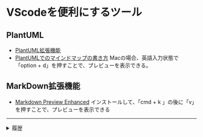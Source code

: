 # VScodeを便利にするツール
<!--
date = "2025-08-21"
-->

## PlantUML
- [PlantUML拡張機能](https://marketplace.visualstudio.com/items?itemName=jebbs.plantuml)
- [PlantUMLでのマインドマップの書き方](https://plantuml.com/ja-dark/mindmap-diagram)
Macの場合、英語入力状態で「option + d」を押すことで、プレビューを表示できる。

## MarkDown拡張機能
- [Markdown Preview Enhanced](https://marketplace.visualstudio.com/items?itemName=shd101wyy.markdown-preview-enhanced)
インストールして、「cmd + k 」の後に「v」を押すことで、プレビューを表示できる


---
<details><summary>履歴</summary>

- [2025-08-21 Thu] PlantUMLとMarkDownについて記載

</details>